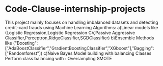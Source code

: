 # Code-Clause-internship-projects
This project mainly focuses on handling imbalanced datasets and detecting credit-card frauds using Machine Learning Algorithms:
a)Linear models like (Logistic Regression,Logistic Regression CV,Passive Aggressive Classifier,Perceptron,RidgeClassifier,SGDClassifier)
b)Ensemble Methods like ("Boosting":["AdaBoostClassifier","GradientBoostingClassifier","XGboost"],"Bagging":["Randomforest"])
c)Naive Bayes
Model building with balancing Classes Perform class balancing with :  Oversampling SMOTE 
